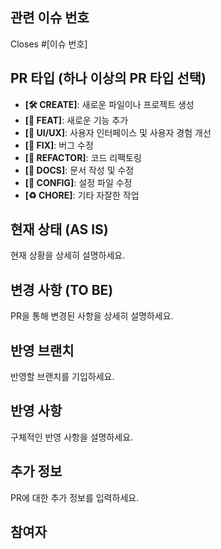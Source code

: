 ## 관련 이슈 번호
Closes #[이슈 번호]

## PR 타입 (하나 이상의 PR 타입 선택)
- **[🛠️ CREATE]**: 새로운 파일이나 프로젝트 생성
- **[🪽 FEAT]**: 새로운 기능 추가
- **[🎨 UI/UX]**: 사용자 인터페이스 및 사용자 경험 개선
- **[🐛 FIX]**: 버그 수정
- **[🧹 REFACTOR]**: 코드 리팩토링
- **[📝 DOCS]**: 문서 작성 및 수정
- **[🔧 CONFIG]**: 설정 파일 수정
- **[♻️ CHORE]**: 기타 자잘한 작업

## 현재 상태 (AS IS)
현재 상황을 상세히 설명하세요.

## 변경 사항 (TO BE)
PR을 통해 변경된 사항을 상세히 설명하세요.

## 반영 브랜치
반영할 브랜치를 기입하세요.

## 반영 사항
구체적인 반영 사항을 설명하세요.

## 추가 정보
PR에 대한 추가 정보를 입력하세요.

## 참여자

